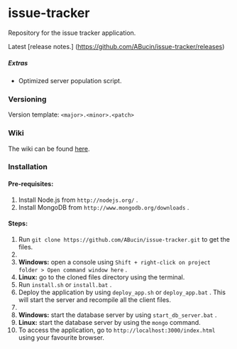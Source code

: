issue-tracker
=============

Repository for the issue tracker application.

Latest [release notes.] (https://github.com/ABucin/issue-tracker/releases)

##### Extras

* Optimized server population script.

### Versioning

Version template: `<major>.<minor>.<patch>`

### Wiki

The wiki can be found [here](https://github.com/ABucin/issue-tracker/wiki).

### Installation

#### Pre-requisites:

1. Install Node.js from `http://nodejs.org/` .
2. Install MongoDB from `http://www.mongodb.org/downloads` .

#### Steps:

1. Run `git clone https://github.com/ABucin/issue-tracker.git` to get the files.
2. 
  1. **Windows:** open a console using `Shift + right-click on project folder > Open command window here` .
  2. **Linux:** go to the cloned files directory using the terminal.
4. Run `install.sh` or `install.bat` .
5. Deploy the application by using `deploy_app.sh` or `deploy_app.bat` . This will start the server and recompile all the client files.
6. 
  1. **Windows:** start the database server by using `start_db_server.bat` . 
  2. **Linux:** start the database server by using the `mongo` command.
8. To access the application, go to `http://localhost:3000/index.html` using your favourite browser.
